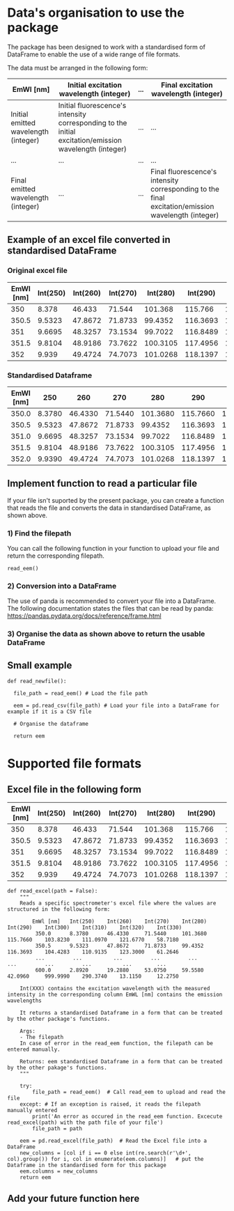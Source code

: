 # Data's organisation to use the package
 
The package has been designed to work with a standardised form of DataFrame to enable the use of a wide range of file formats.

The data must be arranged in the following form:

| EmWl [nm]                                         | Initial excitation wavelength (integer)               | ... | Final excitation wavelength (integer)               |
| -------------------------------------------------- | -------------------------------------------------------------- | --- | -------------------------------------------------------------- |
| Initial emitted wavelength (integer)    | Initial fluorescence's intensity corresponding to the initial excitation/emission wavelength (integer)                  | ... | ...                                                            |
| ...                                                | ...                                                            | ... | ...                                                            |
| Final emitted wavelength (integer)       | ...                                                            | ... |  Final fluorescence's intensity corresponding to the final excitation/emission wavelength (integer)                   |



## Example of an excel file converted in standardised DataFrame
### Original excel file 
| EmWl [nm] | Int(250) | Int(260) | Int(270) | Int(280) | Int(290) | Int(300) |
| --------- | -------- | -------- | -------- | -------- | -------- | -------- |
| 350       | 8.378    | 46.433   | 71.544   | 101.368  | 115.766  | 103.823  |
| 350.5     | 9.5323   | 47.8672  | 71.8733  | 99.4352  | 116.3693 | 104.4283 |
| 351       | 9.6695   | 48.3257  | 73.1534  | 99.7022  | 116.8489 | 105.4132 |
| 351.5     | 9.8104   | 48.9186  | 73.7622  | 100.3105 | 117.4956 | 106.5844 |
| 352       | 9.939    | 49.4724  | 74.7073  | 101.0268 | 118.1397 | 107.7044 |

### Standardised Dataframe
| EmWl [nm] | 250     | 260     | 270     | 280     | 290     | 300     |
| --------- | ------- | ------- | ------- | ------- | ------- | ------- |
| 350.0     | 8.3780  | 46.4330 | 71.5440 | 101.3680| 115.7660| 103.8230|
| 350.5     | 9.5323  | 47.8672 | 71.8733 | 99.4352 | 116.3693| 104.4283|
| 351.0     | 9.6695  | 48.3257 | 73.1534 | 99.7022 | 116.8489| 105.4132|
| 351.5     | 9.8104  | 48.9186 | 73.7622 | 100.3105| 117.4956| 106.5844|
| 352.0     | 9.9390  | 49.4724 | 74.7073 | 101.0268| 118.1397| 107.7044|

## Implement function to read a particular file
If your file isn't suported by the present package, you can create a function that reads the file and converts the data in standardised DataFrame, as shown above.
### 1) Find the filepath
You can call the following function in your function to upload your file and return the corresponding filepath. 
```
read_eem()
```
### 2) Conversion into a DataFrame
The use of panda is recommended to convert your file into a DataFrame. The following documentation states the files that can be read by panda: https://pandas.pydata.org/docs/reference/frame.html

### 3) Organise the data as shown above to return the usable DataFrame

## Small example
```
def read_newfile():

  file_path = read_eem() # Load the file path

  eem = pd.read_csv(file_path) # Load your file into a DataFrame for example if it is a CSV file

  # Organise the dataframe

  return eem
```

# Supported file formats

## Excel file in the following form 

| EmWl [nm] | Int(250) | Int(260) | Int(270) | Int(280) | Int(290) | Int(300) |
| --------- | -------- | -------- | -------- | -------- | -------- | -------- |
| 350       | 8.378    | 46.433   | 71.544   | 101.368  | 115.766  | 103.823  |
| 350.5     | 9.5323   | 47.8672  | 71.8733  | 99.4352  | 116.3693 | 104.4283 |
| 351       | 9.6695   | 48.3257  | 73.1534  | 99.7022  | 116.8489 | 105.4132 |
| 351.5     | 9.8104   | 48.9186  | 73.7622  | 100.3105 | 117.4956 | 106.5844 |
| 352       | 9.939    | 49.4724  | 74.7073  | 101.0268 | 118.1397 | 107.7044 |

```
def read_excel(path = False):
    """
    Reads a specific spectrometer's excel file where the values are structured in the following form:

    	EmWl [nm]	Int(250)	Int(260)	Int(270)	Int(280)	Int(290)	Int(300)	Int(310)	Int(320)	Int(330)
         350.0  	8.3780	    46.4330	    71.5440	    101.3680	115.7660	103.8230	111.0970	121.6770	58.7180	
         350.5	    9.5323	    47.8672    	71.8733	    99.4352	    116.3693	104.4283	110.9135	123.3000	61.2646
         ...	     ...	      ...	      ...         ...	      ...	      ...	      ...	       ...	      ...
         600.0	    2.8920	    19.2880	    53.0750	    59.5580	    42.0960    	999.9990	290.3740	13.1150	    12.2750

    Int(XXX) contains the excitation wavelength with the measured intensity in the corresponding column EmWL [nm] contains the emission wavelengths

    It returns a standardised Dataframe in a form that can be treated by the other package's functions.

    Args:
    - The filepath
    In case of error in the read_eem function, the filepath can be entered manually.
    
    Returns: eem standardised Dataframe in a form that can be treated by the other pakage's functions.
    """
    
    try:
        file_path = read_eem()  # Call read_eem to upload and read the file
    except: # If an exception is raised, it reads the filepath manually entered 
        print('An error as occured in the read_eem function. Excecute read_excel(path) with the path file of your file')
        file_path = path
        
    eem = pd.read_excel(file_path)  # Read the Excel file into a DataFrame
    new_columns = [col if i == 0 else int(re.search(r'\d+', col).group()) for i, col in enumerate(eem.columns)]   # put the Dataframe in the standardised form for this package
    eem.columns = new_columns  
    return eem

```

## Add your future function here
